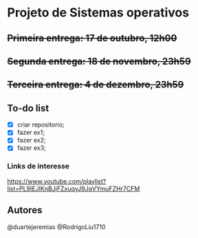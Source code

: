 # Projeto de Sistemas operativos

## <s> Primeira entrega: 17 de outubro, 12h00 </s>

## <s> Segunda entrega: 18 de novembro, 23h59 </s>

## <s> Terceira entrega: 4 de dezembro, 23h59 </s> 

## To-do list

- [x] criar repositorio;
- [x] fazer ex1;
- [x] fazer ex2;
- [x] fazer ex3;

### Links de interesse

<https://www.youtube.com/playlist?list=PL9IEJIKnBJjFZxuqyJ9JqVYmuFZHr7CFM>

## Autores

@duartejeremias
@RodrigoLiu1710
